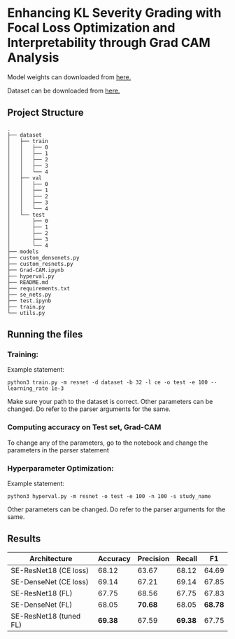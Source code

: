 # Enhancing KL Severity Grading with Focal Loss Optimization and Interpretability through Grad CAM Analysis

Model weights can downloaded from [here.](https://drive.google.com/drive/folders/1rXnFfJEilQ2eI4Zvh4IyCsa76m0zM2ta?usp=sharing)

Dataset can be downloaded from [here.](https://www.kaggle.com/datasets/shashwatwork/knee-osteoarthritis-dataset-with-severity)

## Project Structure
```
.
├── dataset
│   ├── train
│   │   ├── 0
│   │   ├── 1
│   │   ├── 2
│   │   ├── 3
│   │   └── 4
│   ├── val
│   │   ├── 0
│   │   ├── 1
│   │   ├── 2
│   │   ├── 3
│   │   └── 4
│   └── test
│       ├── 0
│       ├── 1
│       ├── 2
│       ├── 3
│       └── 4
├── models
├── custom_densenets.py
├── custom_resnets.py
├── Grad-CAM.ipynb
├── hyperval.py
├── README.md
├── requirements.txt
├── se_nets.py
├── test.ipynb
├── train.py
└── utils.py
```

## Running the files

### Training:
Example statement:
```
python3 train.py -m resnet -d dataset -b 32 -l ce -o test -e 100 --learning_rate 1e-3
```
Make sure your path to the dataset is correct. Other parameters can be changed. Do refer to the parser arguments for the same.

### Computing accuracy on Test set, Grad-CAM

To change any of the parameters, go to the notebook and change the parameters in the parser statement

### Hyperparameter Optimization:
Example statement:
```
python3 hyperval.py -m resnet -o test -e 100 -n 100 -s study_name
```
Other parameters can be changed. Do refer to the parser arguments for the same.


## Results

| **Architecture**        | **Accuracy** | **Precision** | **Recall** | **F1**   |
|-------------------------|--------------|---------------|------------|----------|
| SE-ResNet18 (CE loss)   | 68.12        | 63.67         | 68.12      | 64.69    |
| SE-DenseNet (CE loss)   | 69.14        | 67.21         | 69.14      | 67.85    |
| SE-ResNet18 (FL)        | 67.75        | 68.56         | 67.75      | 67.83    |
| SE-DenseNet (FL)        | 68.05        | **70.68**      | 68.05      | **68.78**|
| SE-ResNet18 (tuned FL)  | **69.38**    | 67.59         | **69.38**  | 67.75    |

